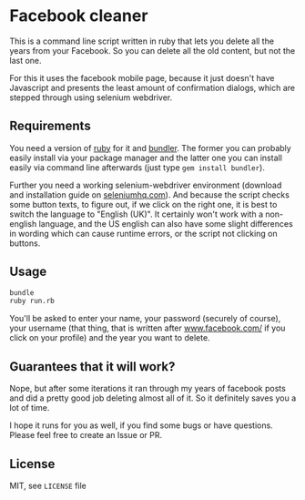 # Facebook cleaner

This is a command line script written in ruby that lets you delete all the years from your Facebook. So you can delete all the old content, but not the last one.

For this it uses the facebook mobile page, because it just doesn't have Javascript and presents the least amount of confirmation dialogs, which are stepped through using selenium webdriver.

## Requirements

You need a version of [ruby](https://www.ruby-lang.org) for it and [bundler](http://bundler.io/). The former you can probably easily install via your package manager and the latter one you can install easily via command line afterwards (just type `gem install bundler`).

Further you need a working selenium-webdriver environment (download and installation guide on [seleniumhq.com](https://www.seleniumhq.org/download/)). And because the script checks some button texts, to figure out, if we click on the right one, it is best to switch the language to "English (UK)". It certainly won't work with a non-english language, and the US english can also have some slight differences in wording which can cause runtime errors, or the script not clicking on buttons.

## Usage

```sh
bundle
ruby run.rb
```

You'll be asked to enter your name, your password (securely of course), your username (that thing, that is written after www.facebook.com/ if you click on your profile) and the year you want to delete.

## Guarantees that it will work?

Nope, but after some iterations it ran through my years of facebook posts and did a pretty good job deleting almost all of it. So it definitely saves you a lot of time.

I hope it runs for you as well, if you find some bugs or have questions. Please feel free to create an Issue or PR.

## License

MIT, see `LICENSE` file
